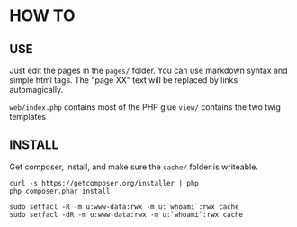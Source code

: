 # HOW TO

## USE

Just edit the pages in the `pages/` folder. You can use markdown syntax and simple html tags.
The "page XX" text will be replaced by links automagically.

`web/index.php` contains most of the PHP glue
`view/` contains the two twig templates

## INSTALL

Get composer, install, and make sure the `cache/` folder is writeable.

    curl -s https://getcomposer.org/installer | php
    php composer.phar install

    sudo setfacl -R -m u:www-data:rwx -m u:`whoami`:rwx cache
    sudo setfacl -dR -m u:www-data:rwx -m u:`whoami`:rwx cache